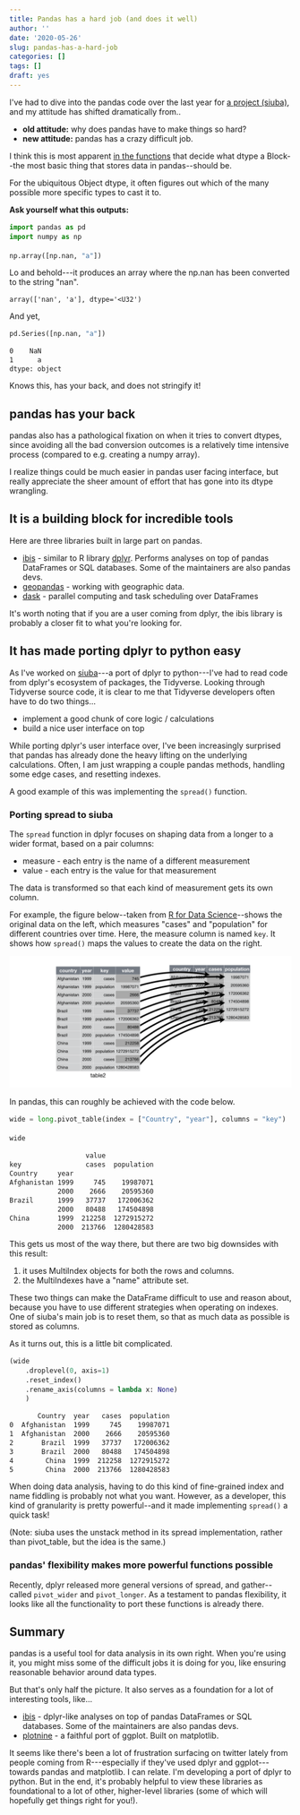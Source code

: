```yaml
---
title: Pandas has a hard job (and does it well)
author: ''
date: '2020-05-26'
slug: pandas-has-a-hard-job
categories: []
tags: []
draft: yes
---
```




I've had to dive into the pandas code over the last year for [a project (siuba)](https://github.com/machow/siuba), and my attitude has shifted dramatically from..

* **old attitude:** why does pandas have to make things so hard?
* **new attitude:** pandas has a crazy difficult job.

I think this is most apparent [in the functions](https://github.com/pandas-dev/pandas/blob/238e04fce87b30923eeb4a0a0606dd492b0e52f0/pandas/core/internals/blocks.py#L2662) that decide what dtype a Block--the most basic thing that stores data in pandas--should be.

For the ubiquitous Object dtype, it often figures out which of the many possible more specific types to cast it to.

**Ask yourself what this outputs:**




```python
import pandas as pd
import numpy as np

np.array([np.nan, "a"])
```

Lo and behold---it produces an array where the np.nan has been converted to the string "nan".


```
array(['nan', 'a'], dtype='<U32')
```


And yet,


```python
pd.Series([np.nan, "a"])
```

```
0    NaN
1      a
dtype: object
```

Knows this, has your back, and does not stringify it!


## pandas has your back


pandas also has a pathological fixation on when it tries to convert dtypes, since avoiding all the bad conversion outcomes is a relatively time intensive process (compared to e.g. creating a numpy array).

I realize things could be much easier in pandas user facing interface, but really appreciate the sheer amount of effort that has gone into its dtype wrangling.

## It is a building block for incredible tools

Here are three libraries built in large part on pandas.

* [ibis](https://github.com/ibis-project/ibis) - similar to R library [dplyr](https://github.com/tidyverse/dplyr). Performs analyses on top of pandas DataFrames or SQL databases. Some of the maintainers are also pandas devs.
* [geopandas](https://github.com/geopandas/geopandas) - working with geographic data.
* [dask](https://github.com/dask/dask) - parallel computing and task scheduling over DataFrames

It's worth noting that if you are a user coming from dplyr, the ibis library is probably a closer fit to what you're looking for.

## It has made porting dplyr to python easy

As I've worked on [siuba](https://github.com/machow/siuba)---a port of dplyr to python---I've had to read code from dplyr's ecosystem of packages, the Tidyverse. Looking through Tidyverse source code, it is clear to me that Tidyverse developers often have to do two things...

* implement a good chunk of core logic / calculations
* build a nice user interface on top

While porting dplyr's user interface over, I've been increasingly surprised that pandas has already done the heavy lifting on the underlying calculations.
Often, I am just wrapping a couple pandas methods, handling some edge cases, and resetting indexes.

A good example of this was implementing the `spread()` function.

### Porting spread to siuba

The `spread` function in dplyr focuses on shaping data from a longer to a wider format, based on a pair columns:

* measure - each entry is the name of a different measurement
* value - each entry is the value for that measurement

The data is transformed so that each kind of measurement gets its own column.

For example, the figure below--taken from [R for Data Science](https://r4ds.had.co.nz/tidy-data.html)--shows the original data on the left, which measures "cases" and "population" for different countries over time. Here, the measure column is named `key`.
It shows how `spread()` maps the values to create the data on the right.

![](/007-spread.png)

In pandas, this can roughly be achieved with the code below.





```python
wide = long.pivot_table(index = ["Country", "year"], columns = "key")

wide
```

```
                   value            
key                cases  population
Country     year                    
Afghanistan 1999     745    19987071
            2000    2666    20595360
Brazil      1999   37737   172006362
            2000   80488   174504898
China       1999  212258  1272915272
            2000  213766  1280428583
```

This gets us most of the way there, but there are two big downsides with this result:

1. it uses MultiIndex objects for both the rows and columns.
2. the MultiIndexes have a "name" attribute set.

These two things can make the DataFrame difficult to use and reason about, because you have to use different strategies when operating on indexes. 
One of siuba's main job is to reset them, so that as much data as possible is stored as columns.

As it turns out, this is a little bit complicated.


```python
(wide
    .droplevel(0, axis=1)
    .reset_index()
    .rename_axis(columns = lambda x: None)
    )
```

```
       Country  year   cases  population
0  Afghanistan  1999     745    19987071
1  Afghanistan  2000    2666    20595360
2       Brazil  1999   37737   172006362
3       Brazil  2000   80488   174504898
4        China  1999  212258  1272915272
5        China  2000  213766  1280428583
```

When doing data analysis, having to do this kind of fine-grained index and name fiddling is probably not what you want. However, as a developer, this kind of granularity is pretty powerful--and it made implementing `spread()` a quick task!

(Note: siuba uses the unstack method in its spread implementation, rather than pivot_table, but the idea is the same.)

### pandas' flexibility makes more powerful functions possible

Recently, dplyr released more general versions of spread, and gather--called `pivot_wider` and `pivot_longer`.
As a testament to pandas flexibility, it looks like all the functionality to port these functions is already there.


## Summary

pandas is a useful tool for data analysis in its own right. When you're using it, you might miss some of the difficult jobs it is doing for you, like ensuring reasonable behavior around data types.

But that's only half the picture.
It also serves as a foundation for a lot of interesting tools, like...

* [ibis](https://github.com/ibis-project/ibis) - dplyr-like analyses on top of pandas DataFrames or SQL databases. Some of the maintainers are also pandas devs.
* [plotnine](https://github.com/has2k1/plotnine) - a faithful port of ggplot. Built on matplotlib.

It seems like there's been a lot of frustration surfacing on twitter lately from people coming from R---especially if they've used dplyr and ggplot---towards pandas and matplotlib. I can relate. I'm developing a port of dplyr to python. But in the end, it's probably helpful to view these libraries as foundational to a lot of other, higher-level libraries (some of which will hopefully get things right for you!).
